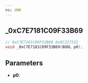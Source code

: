 ```yaml
---
ns: UNK
---
```

## _0xC7E7181C09F33B69

```c
// 0xC7E7181C09F33B69 0x8C227332
void _0xC7E7181C09F33B69(BOOL p0);
```


## Parameters
* **p0**: 

